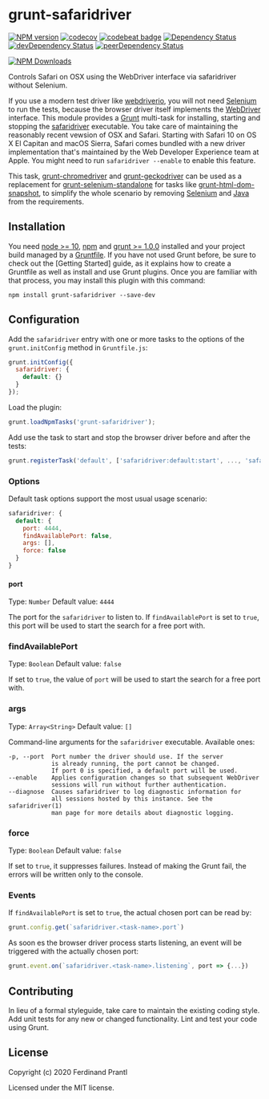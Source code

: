 # grunt-safaridriver
[![NPM version](https://badge.fury.io/js/grunt-safaridriver.png)](http://badge.fury.io/js/grunt-safaridriver)
[![codecov](https://codecov.io/gh/prantlf/grunt-safaridriver/branch/master/graph/badge.svg)](https://codecov.io/gh/prantlf/grunt-safaridriver)
[![codebeat badge](https://codebeat.co/badges/1777e780-ea70-4ebd-8f5a-df278c5761d6)](https://codebeat.co/projects/github-com-prantlf-grunt-safaridriver-master)
[![Dependency Status](https://david-dm.org/prantlf/grunt-safaridriver.svg)](https://david-dm.org/prantlf/grunt-safaridriver)
[![devDependency Status](https://david-dm.org/prantlf/grunt-safaridriver/dev-status.svg)](https://david-dm.org/prantlf/grunt-safaridriver#info=devDependencies)
[![peerDependency Status](https://david-dm.org/prantlf/grunt-safaridriver/peer-status.svg)](https://david-dm.org/prantlf/grunt-safaridriver#info=peerDependencies)

[![NPM Downloads](https://nodei.co/npm/grunt-safaridriver.png?downloads=true&stars=true)](https://www.npmjs.com/package/grunt-safaridriver)

Controls Safari on OSX using the WebDriver interface via safaridriver without Selenium.

If you use a modern test driver like [webdriverio], you will not need [Selenium] to run the tests, because the browser driver itself implements the [WebDriver] interface. This module provides a [Grunt] multi-task for installing, starting and stopping the [safaridriver] executable. You take care of maintaining the reasonably recent vewsion of OSX and Safari. Starting with Safari 10 on OS X El Capitan and macOS Sierra, Safari comes bundled with a new driver implementation that's maintained by the Web Developer Experience team at Apple. You might need to run `safaridriver --enable` to enable this feature.

This task, [grunt-chromedriver] and [grunt-geckodriver] can be used as a replacement for [grunt-selenium-standalone] for tasks like [grunt-html-dom-snapshot], to simplify the whole scenario by removing [Selenium] and [Java] from the requirements.

## Installation

You need [node >= 10][node], [npm] and [grunt >= 1.0.0][Grunt] installed and
your project build managed by a [Gruntfile]. If you have not used Grunt before,
be sure to check out the [Getting Started] guide, as it explains how to create
a Gruntfile as well as install and use Grunt plugins.  Once you are familiar
with that process, you may install this plugin with this command:

    npm install grunt-safaridriver --save-dev

## Configuration

Add the `safaridriver` entry with one or more tasks to the options of the
`grunt.initConfig` method in `Gruntfile.js`:

```js
grunt.initConfig({
  safaridriver: {
    default: {}
  }
});
```

Load the plugin:

```javascript
grunt.loadNpmTasks('grunt-safaridriver');
```

Add use the task to start and stop the browser driver before and after the tests:

```js
grunt.registerTask('default', ['safaridriver:default:start', ..., 'safaridriver:default:stop']);
```

### Options

Default task options support the most usual usage scenario:

```js
safaridriver: {
  default: {
    port: 4444,
    findAvailablePort: false,
    args: [],
    force: false
  }
}
```

#### port
Type: `Number`
Default value: `4444`

The port for the `safaridriver` to listen to. If `findAvailablePort` is set to
`true`, this port will be used to start the search for a free port with.

### findAvailablePort
Type: `Boolean`
Default value: `false`

If set to `true`, the value of `port` will be used to start the search for a
free port with.

### args
Type: `Array<String>`
Default value: `[]`

Command-line arguments for the `safaridriver` executable. Available ones:

    -p, --port  Port number the driver should use. If the server
                is already running, the port cannot be changed.
                If port 0 is specified, a default port will be used.
    --enable    Applies configuration changes so that subsequent WebDriver
                sessions will run without further authentication.
    --diagnose  Causes safaridriver to log diagnostic information for
                all sessions hosted by this instance. See the safaridriver(1)
                man page for more details about diagnostic logging.

### force
Type: `Boolean`
Default value: `false`

If set to `true`, it suppresses failures. Instead of making the Grunt fail,
the errors will be written only to the console.

### Events

If `findAvailablePort` is set to `true`, the actual chosen port can be read by:

```js
grunt.config.get(`safaridriver.<task-name>.port`)
```

As soon es the browser driver process starts listening, an event will be
triggered with the actually chosen port:

```js
grunt.event.on(`safaridriver.<task-name>.listening`, port => {...})
```

## Contributing

In lieu of a formal styleguide, take care to maintain the existing coding
style.  Add unit tests for any new or changed functionality. Lint and test
your code using Grunt.

## License

Copyright (c) 2020 Ferdinand Prantl

Licensed under the MIT license.

[node]: https://nodejs.org
[npm]: https://npmjs.org
[Grunt]: https://gruntjs.com
[Gruntfile]: https://gruntjs.com/sample-gruntfile
[Getting Gtarted]: https://github.com/gruntjs/grunt/wiki/Getting-started
[Selenium]: http://www.seleniumhq.org/download/
[safaridriver]: https://developer.apple.com/documentation/webkit/testing_with_webdriver_in_safari
[webdriverio]: http://webdriver.io/
[Java]: https://java.com/en/download/
[WebDriver]: https://www.w3.org/TR/webdriver/
[grunt-html-dom-snapshot]: https://github.com/prantlf/grunt-html-dom-snapshot#readme
[grunt-selenium-standalone]: https://github.com/zs-zs/grunt-selenium-standalone#readme
[grunt-chromedriver]: https://github.com/prantlf/grunt-chromedriver#readme
[grunt-geckodriver]: https://github.com/prantlf/grunt-geckodriver#readme
